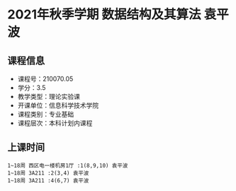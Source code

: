 # 2021年秋季学期 数据结构及其算法 袁平波






## 课程信息

- 课程号：210070.05
- 学分：3.5
- 教学类型：理论实验课
- 开课单位：信息科学技术学院
- 课程类别：专业基础
- 课程层次：本科计划内课程

## 上课时间

```
1~18周 西区电一楼机房1厅 :1(8,9,10) 袁平波
1~18周 3A211 :2(3,4) 袁平波
1~18周 3A211 :4(6,7) 袁平波
```

